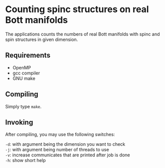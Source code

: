 # Counting spinc structures on real Bott manifolds

The applications counts the numbers of real Bott manifolds with spinc and spin structures in given dimension.

## Requirements

- OpenMP
- gcc compiler
- GNU make

## Compiling

Simply type `make`.

## Invoking

After compiling, you may use the following switches:

`-d`: with argument being the dimension you want to check  
`-j`: with argument being number of threads to use  
`-v`: increase communicates that are printed after job is done  
`-h`: show short help  
